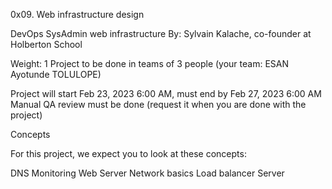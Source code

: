0x09. Web infrastructure design

DevOps
SysAdmin
web infrastructure
 By: Sylvain Kalache, co-founder at Holberton School
 
 Weight: 1
 Project to be done in teams of 3 people (your team: ESAN Ayotunde TOLULOPE)
 
 Project will start Feb 23, 2023 6:00 AM, must end by Feb 27, 2023 6:00 AM
 Manual QA review must be done (request it when you are done with the project)
 
Concepts

For this project, we expect you to look at these concepts:

DNS
Monitoring
Web Server
Network basics
Load balancer
Server
